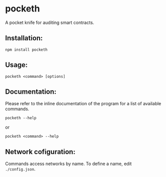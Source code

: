 # pocketh
A pocket knife for auditing smart contracts.

## Installation:
```
npm install pocketh
```

## Usage:
```
pocketh <command> [options]
```

## Documentation:
Please refer to the inline documentation of the program for a list of available commands.

```
pocketh --help
```
or
```
pocketh <command> --help
```

## Network cofiguration:
Commands access networks by name. To define a name, edit `./config.json`.
